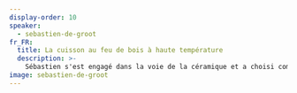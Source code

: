```yaml
---
display-order: 10
speaker:
  - sebastien-de-groot
fr_FR:
  title: La cuisson au feu de bois à haute température
  description: >-
    Sébastien s'est engagé dans la voie de la céramique et a choisi comme mode de révélation de l’argile, la cuisson au feu de bois à haute température (1300°C). Les longues cuissons aux bois lui permettent d’aborder une expression céramique marquée par les flammes et les cendres. Son atelier est un espace d’expérimentation, d’apprentissage où il explore différentes techniques de modelage, tournage, découpe, émail, sérigraphie. L’étude de l’histoire de la céramique extrême orientale est au cœur de sa réflexion. Les formes, matières et tonalités des céramiques qu'il propose trouvent leur origine dans la nature, elles cherchent à accompagner notre quotidien, tout en révélant doucement leurs secrets.
image: sebastien-de-groot
---
```

